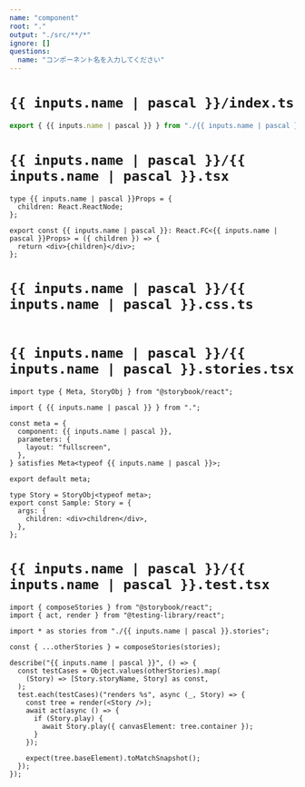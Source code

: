 ```yaml
---
name: "component"
root: "."
output: "./src/**/*"
ignore: []
questions:
  name: "コンポーネント名を入力してください"
---
```


# `{{ inputs.name | pascal }}/index.ts`

```typescript
export { {{ inputs.name | pascal }} } from "./{{ inputs.name | pascal }}";
```

# `{{ inputs.name | pascal }}/{{ inputs.name | pascal }}.tsx`

```tsx
type {{ inputs.name | pascal }}Props = {
  children: React.ReactNode;
};

export const {{ inputs.name | pascal }}: React.FC<{{ inputs.name | pascal }}Props> = ({ children }) => {
  return <div>{children}</div>;
};

```

# `{{ inputs.name | pascal }}/{{ inputs.name | pascal }}.css.ts`

```typescript

```

# `{{ inputs.name | pascal }}/{{ inputs.name | pascal }}.stories.tsx`

```tsx
import type { Meta, StoryObj } from "@storybook/react";

import { {{ inputs.name | pascal }} } from ".";

const meta = {
  component: {{ inputs.name | pascal }},
  parameters: {
    layout: "fullscreen",
  },
} satisfies Meta<typeof {{ inputs.name | pascal }}>;

export default meta;

type Story = StoryObj<typeof meta>;
export const Sample: Story = {
  args: {
    children: <div>children</div>,
  },
};

```

# `{{ inputs.name | pascal }}/{{ inputs.name | pascal }}.test.tsx`

```tsx
import { composeStories } from "@storybook/react";
import { act, render } from "@testing-library/react";

import * as stories from "./{{ inputs.name | pascal }}.stories";

const { ...otherStories } = composeStories(stories);

describe("{{ inputs.name | pascal }}", () => {
  const testCases = Object.values(otherStories).map(
    (Story) => [Story.storyName, Story] as const,
  );
  test.each(testCases)("renders %s", async (_, Story) => {
    const tree = render(<Story />);
    await act(async () => {
      if (Story.play) {
        await Story.play({ canvasElement: tree.container });
      }
    });

    expect(tree.baseElement).toMatchSnapshot();
  });
});
```
